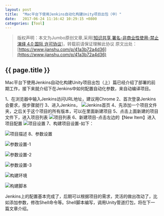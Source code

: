 ```yaml
---
layout: post
title:  "Mac平台下使用Jenkins自动化构建Unity项目出包（中）"
date:   2017-06-24 11:16:42 10:29:15 +0800
categories: [Tool]
---
```


>版权声明：本文为Jumbo原创文章,采用[[知识共享 署名-非商业性使用-禁止演绎 4.0 国际 许可协议](https://creativecommons.org/licenses/by-nc-nd/4.0/deed.zh)]，转载前请保证理解此协议
原文出处：[https://www.jianshu.com/p/41a3b72a4d36](https://www.jianshu.com/p/41a3b72a4d36)

## {{ page.title }}

Mac平台下使用Jenkins自动化构建Unity项目出包（上）篇已经介绍了部署的前期工作，接下来就介绍下在Jenkins中如何配置自动化参数，来自动编译项目。

1、在浏览器中输入Jenkins访问URL地址，建议用Chrome
2、首次登录Jenkins会要求，按步骤就行
3、进入Jenkins，
![Jenkins首页](http://upload-images.jianshu.io/upload_images/191918-f73fd4bc48f1af94.png?imageMogr2/auto-orient/strip%7CimageView2/2/w/1240)
4、先添加一个项目文件夹，之后关于这个项目的所有版本，可以在里面新建项目
5、点击上面新建的项目文件下，进入项目列表
![项目列表](http://upload-images.jianshu.io/upload_images/191918-fe4b6bb41c21ce07.png?imageMogr2/auto-orient/strip%7CimageView2/2/w/1240)
6、新建项目-点击左边的【New Item】进入项目配置
![项目设置](http://upload-images.jianshu.io/upload_images/191918-0d0020d5d49c63e4.png?imageMogr2/auto-orient/strip%7CimageView2/2/w/1240)
7、构建项目设置-如下：

![项目描述](http://upload-images.jianshu.io/upload_images/191918-0567d9a73c58bee9.png?imageMogr2/auto-orient/strip%7CimageView2/2/w/1240)
8、参数设置

![参数设置-1](http://upload-images.jianshu.io/upload_images/191918-c6e55376600aacca.png?imageMogr2/auto-orient/strip%7CimageView2/2/w/1240)

![参数设置-2](http://upload-images.jianshu.io/upload_images/191918-54eebe5d7ec978c5.png?imageMogr2/auto-orient/strip%7CimageView2/2/w/1240)


![参数设置-3](http://upload-images.jianshu.io/upload_images/191918-94cfd6d32f30e2f3.png?imageMogr2/auto-orient/strip%7CimageView2/2/w/1240)

![构建环境](http://upload-images.jianshu.io/upload_images/191918-3c8de4d51efee1e0.png?imageMogr2/auto-orient/strip%7CimageView2/2/w/1240)


![构建脚本](http://upload-images.jianshu.io/upload_images/191918-b00a0b2a4bdd0abd.png?imageMogr2/auto-orient/strip%7CimageView2/2/w/1240)

Jenkins上的配置基本完成了，后期可以根据项目的需求，灵活的做出改动了，比如添加参数，修改Shell命令等。Shell脚本编写，调用Unity管道打包，将在下一篇文章介绍。




